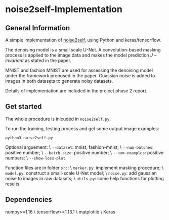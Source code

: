 # noise2self-Implementation

## General Information
A simple implementation of [noise2self](https://arxiv.org/abs/1901.11365), using Python and keras/tensorflow.

The denoising model is a small scale U-Net. A convolution-based masking process is applied to the image data and makes the model prediction $J-invariant$ as stated in the paper.

MNIST and fashion MNIST are used for assessing the denoising model under the framework proposed in the paper. Guassian noise is added to images in both datasets to generate noisy datasets.

Details of implementation are included in the project phase 2 report.

## Get started
The whole procedure is inlcuded in `noise2self.py`. 

To run the training, testing process and get some output image examples:
```shell
python3 noise2self.py
````
Optional arguement: \\
`--dataset`: mnist, fashion-mnist;  \\
`--num-batches`: positive number; \\
`--batch-size`: positive number;  \\
`--num-examples`: positive numbers; \\
`--show-loss-plot`.

Function files are in folder `src`: \\
`marker.py`: implement masking procedure; \\
`model.py`: construct a small-scale U-Net model;  \\
`noise.py`: add gaussian noise to images in raw datasets; \\
`utils.py`: some help functions for plotting results. 

## Dependencies
numpy>=1.16 \\
tensorflow>=1.13.1  \\
matplotlib  \\
Keras
